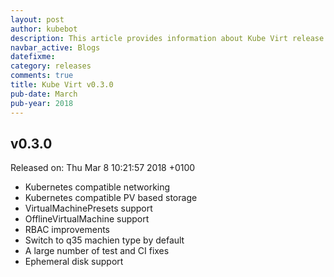 ```yaml
---
layout: post
author: kubebot
description: This article provides information about Kube Virt release v0.3.0 changes
navbar_active: Blogs
datefixme:
category: releases
comments: true
title: Kube Virt v0.3.0
pub-date: March
pub-year: 2018
---
```



## v0.3.0

Released on: Thu Mar 8 10:21:57 2018 +0100

- Kubernetes compatible networking
- Kubernetes compatible PV based storage
- VirtualMachinePresets support
- OfflineVirtualMachine support
- RBAC improvements
- Switch to q35 machien type by default
- A large number of test and CI fixes
- Ephemeral disk support
